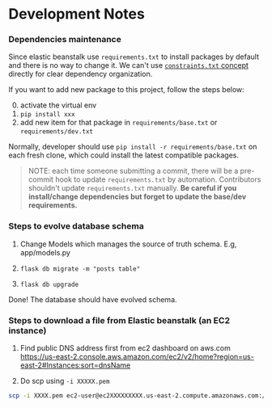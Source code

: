 # Development Notes

### Dependencies maintenance

Since elastic beanstalk use `requirements.txt` to install packages by default and there is no way to change it.
We can't use [`constraints.txt` concept](https://stackoverflow.com/questions/34645821/pip-constraints-files) directly for clear dependency organization.

If you want to add new package to this project, follow the steps below:

0. activate the virtual env
1. `pip install xxx`
2. add new item for that package in `requirements/base.txt` or `requirements/dev.txt`

Normally, developer should use `pip install -r requirements/base.txt` on each fresh clone, which could install the latest compatible packages.

> NOTE: each time someone submitting a commit, there will be a pre-commit hook to update `requirements.txt` by automation.
> Contributors shouldn't update `requirements.txt` manually. **Be careful if you install/change dependencies but forget to update the base/dev requirements.**

### Steps to evolve database schema

1. Change Models which manages the source of truth schema. E.g, app/models.py

2. `flask db migrate -m "posts table"`

3. `flask db upgrade`

Done! The database should have evolved schema.


### Steps to download a file from Elastic beanstalk (an EC2 instance)

1. Find public DNS address first from ec2 dashboard on aws.com
   https://us-east-2.console.aws.amazon.com/ec2/v2/home?region=us-east-2#Instances:sort=dnsName

2. Do scp using `-i XXXXX.pem`

```sh
scp -i XXXX.pem ec2-user@ec2XXXXXXXXX.us-east-2.compute.amazonaws.com:/opt/python/current/app/XXXXXX
```
